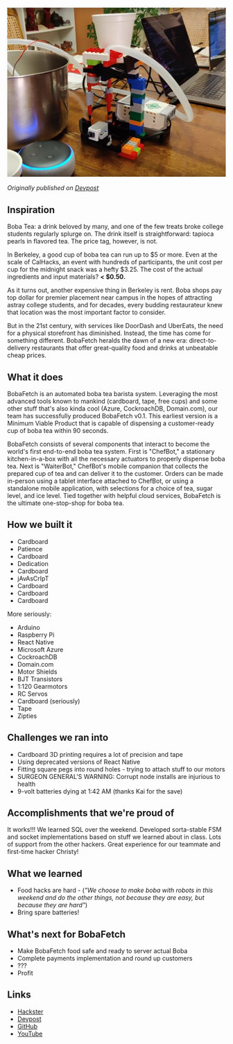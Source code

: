 ![A Lego prototype](/build/projects/bobafetch.jpg)

*Originally published on [Devpost](https://devpost.com/software/bobafetch)*

## Inspiration

Boba Tea: a drink beloved by many, and one of the few treats broke college students regularly splurge on. The drink itself is straightforward: tapioca pearls in flavored tea. The price tag, however, is not.

In Berkeley, a good cup of boba tea can run up to $5 or more. Even at the scale of CalHacks, an event with hundreds of participants, the unit cost per cup for the midnight snack was a hefty $3.25. The cost of the actual ingredients and input materials? **< $0.50.**

As it turns out, another expensive thing in Berkeley is rent. Boba shops pay top dollar for premier placement near campus in the hopes of attracting astray college students, and for decades, every budding restaurateur knew that location was the most important factor to consider.

But in the 21st century, with services like DoorDash and UberEats, the need for a physical storefront has diminished. Instead, the time has come for something different. BobaFetch heralds the dawn of a new era: direct-to-delivery restaurants that offer great-quality food and drinks at unbeatable cheap prices.

## What it does

BobaFetch is an automated boba tea barista system. Leveraging the most advanced tools known to mankind (cardboard, tape, free cups) and some other stuff that's also kinda cool (Azure, CockroachDB, Domain.com), our team has successfully produced BobaFetch v0.1. This earliest version is a Minimum Viable Product that is capable of dispensing a customer-ready cup of boba tea within 90 seconds.

BobaFetch consists of several components that interact to become the world's first end-to-end boba tea system. First is "ChefBot," a stationary kitchen-in-a-box with all the necessary actuators to properly dispense boba tea. Next is "WaiterBot," ChefBot's mobile companion that collects the prepared cup of tea and can deliver it to the customer. Orders can be made in-person using a tablet interface attached to ChefBot, or using a standalone mobile application, with selections for a choice of tea, sugar level, and ice level. Tied together with helpful cloud services, BobaFetch is the ultimate one-stop-shop for boba tea.

## How we built it

-   Cardboard
-   Patience
-   Cardboard
-   Dedication
-   Cardboard
-   jAvAsCrIpT
-   Cardboard
-   Cardboard
-   Cardboard

More seriously:
- Arduino
- Raspberry Pi
- React Native
- Microsoft Azure
- CockroachDB
- Domain.com
- Motor Shields
- BJT Transistors
- 1:120 Gearmotors
- RC Servos
- Cardboard (seriously)
- Tape
- Zipties

## Challenges we ran into

- Cardboard 3D printing requires a lot of precision and tape
- Using deprecated versions of React Native
- Fitting square pegs into round holes - trying to attach stuff to our motors
- SURGEON GENERAL'S WARNING: Corrupt node installs are injurious to health
- 9-volt batteries dying at 1:42 AM (thanks Kai for the save)

## Accomplishments that we're proud of

It works!!! We learned SQL over the weekend. Developed sorta-stable FSM and socket implementations based on stuff we learned about in class. Lots of support from the other hackers. Great experience for our teammate and first-time hacker Christy!

## What we learned

- Food hacks are hard - (_"We choose to make boba with robots in this weekend and do the other things, not because they are easy, but because they are hard"_)
- Bring spare batteries!

## What's next for BobaFetch

- Make BobaFetch food safe and ready to server actual Boba
- Complete payments implementation and round up customers
- ???
- Profit

## Links
* [Hackster](https://www.hackster.io/bobafetch/lego-boba-fetch-an-automated-boba-barista-powered-by-lego-4a886a)
* [Devpost](https://devpost.com/software/bobafetch)
* [GitHub](https://github.com/jaiveersingh1/CalHacks6.0-robot)
* [YouTube](https://www.youtube.com/watch?v=9_RSG5sKX9Q&t=855s)